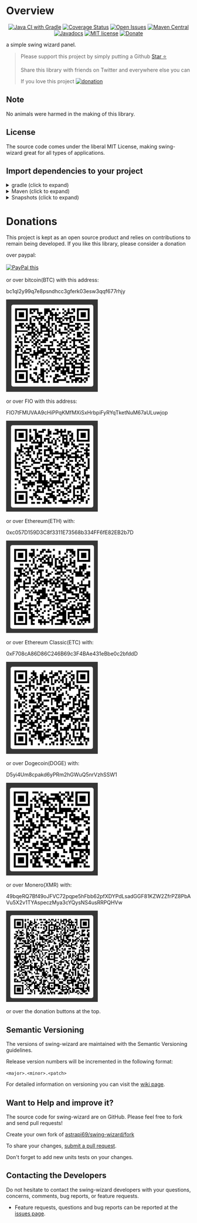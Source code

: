 # Overview

<div style="text-align: center">

[![Java CI with Gradle](https://github.com/astrapi69/swing-wizard/actions/workflows/gradle.yml/badge.svg)](https://github.com/astrapi69/swing-wizard/actions/workflows/gradle.yml)
[![Coverage Status](https://codecov.io/gh/astrapi69/swing-wizard/branch/develop/graph/badge.svg)](https://codecov.io/gh/astrapi69/swing-wizard)
[![Open Issues](https://img.shields.io/github/issues/astrapi69/swing-wizard.svg?style=flat)](https://github.com/astrapi69/swing-wizard/issues)
[![Maven Central](https://maven-badges.herokuapp.com/maven-central/io.github.astrapi69/swing-wizard/badge.svg)](https://maven-badges.herokuapp.com/maven-central/io.github.astrapi69/swing-wizard)
[![Javadocs](http://www.javadoc.io/badge/io.github.astrapi69/swing-wizard.svg)](http://www.javadoc.io/doc/io.github.astrapi69/swing-wizard)
[![MIT license](http://img.shields.io/badge/license-MIT-brightgreen.svg?style=flat)](http://opensource.org/licenses/MIT)
[![Donate](https://img.shields.io/badge/donate-❤-ff2244.svg)](https://www.paypal.com/cgi-bin/webscr?cmd=_s-xclick&hosted_button_id=GVBTWLRAZ7HB8)

</div>

a simple swing wizard panel.

> Please support this project by simply putting a Github <!-- Place this tag where you want the button to render. -->
<a class="github-button" href="https://github.com/astrapi69/swing-wizard" data-icon="octicon-star" aria-label="Star astrapi69/swing-wizard on GitHub">Star ⭐</a>
>
> Share this library with friends on Twitter and everywhere else you can
>
> If you love this project [![donation](https://img.shields.io/badge/donate-❤-ff2244.svg)](https://www.paypal.com/cgi-bin/webscr?cmd=_s-xclick&hosted_button_id=GVBTWLRAZ7HB8)

## Note

No animals were harmed in the making of this library.

## License

The source code comes under the liberal MIT License, making swing-wizard great for all types of
applications.

## Import dependencies to your project

<details>
  <summary>gradle (click to expand)</summary>

## gradle dependency

Replace the variable ${latestVersion} with the current latest version: [![Maven Central](https://maven-badges.herokuapp.com/maven-central/io.github.astrapi69/swing-wizard/badge.svg)](https://maven-badges.herokuapp.com/maven-central/io.github.astrapi69/swing-wizard)

You can first define the version in the ext section and add than the following gradle dependency to
your project `build.gradle` if you want to import the core functionality of swing-wizard:

define version in file gradle.properties

```
swingWizardVersion=${latestVersion}
```

or in build.gradle ext area

```
    swingWizardVersion = "${latestVersion}"
```

then add the dependency to the dependencies area

```
    implementation("io.github.astrapi69:swing-wizard:$swingWizardVersion")
```

# with new libs.versions.toml file

If you use the new libs.versions.toml file for new automatic catalog versions update

```
[versions]
swing-wizard-version=${latestVersion}

[libraries]
swing-wizard = { module = "io.github.astrapi69:swing-wizard", version.ref = "swing-wizard-version" }
```
then add the dependency to the dependencies area

```
    implementation libs.swing.wizard
```
</details>

<details>
  <summary>Maven (click to expand)</summary>

## Maven dependency

Maven dependency is now on sonatype.
Check out [sonatype repository](https://oss.sonatype.org/index.html#nexus-search;gav~io.github.astrapi69~swing-wizard~~~) for latest snapshots and releases.

Add the following maven dependency to your project `pom.xml` if you want to import the core
functionality of swing-wizard:

Then you can add the dependency to your dependencies:

    <properties>
        ...
```xml
        <!-- swing-wizard version -->
        <swing-wizard.version>${latestVersion}</swing-wizard.version>
```
        ...
    </properties>
        ...
        <dependencies>
        ...
```xml
            <!-- swing-wizard DEPENDENCY -->
            <dependency>
                <groupId>io.github.astrapi69</groupId>
                <artifactId>swing-wizard</artifactId>
                <version>${swing-wizard.version}</version>
            </dependency>
```
        ...
        </dependencies>
</details>


<details>
  <summary>Snapshots (click to expand)</summary>

## 📸 Snapshots

[![Snapshot](https://img.shields.io/badge/dynamic/xml?url=https://oss.sonatype.org/service/local/repositories/snapshots/content/io/github/astrapi69/swing-wizard/maven-metadata.xml&label=snapshot&color=red&query=.//versioning/latest)](https://oss.sonatype.org/content/repositories/snapshots/io/github/astrapi69/swing-wizard/)

This section describes how to import snapshot versions into your project.
Add the following code snippet to your gradle file in the repositories section:
```
repositories {
   //...
```
```groovy
    maven {
        name "Sonatype Nexus Snapshots"
        url "https://oss.sonatype.org/content/repositories/snapshots"
        mavenContent {
            snapshotsOnly()
        }
    }
```
```
}
```
</details>

# Donations

This project is kept as an open source product and relies on contributions to remain being
developed. If you like this library, please consider a donation

over paypal:
<br>
<br>
<a href="https://www.paypal.com/cgi-bin/webscr?cmd=_s-xclick&hosted_button_id=MJ7V43GU2H386" target="_blank">
<img src="https://www.paypalobjects.com/en_US/GB/i/btn/btn_donateCC_LG.gif"
alt="PayPal this"
title="PayPal – The safer, easier way to pay online!"
style="border: none" />
</a>
<br>
<br>
or over bitcoin(BTC) with this address:

bc1ql2y99q7e8psndhcc3gferk03esw3qqf677rhjy

<img
src="https://github.com/astrapi69/jgeohash/blob/master/src/main/resources/img/bc1ql2y99q7e8psndhcc3gferk03esw3qqf677rhjy.png"
alt="Donation Bitcoin Wallet" width="250"/>

or over FIO with this address:

FIO7tFMUVAA9cHiPPqKMfMXiSxHrbpiFyRYqTketNuM67aULuwjop

<img
src="https://github.com/astrapi69/jgeohash/blob/master/src/main/resources/img/FIO7tFMUVAA9cHiPPqKMfMXiSxHrbpiFyRYqTketNuM67aULuwjop.png"
alt="Donation FIO Wallet" width="250"/>

or over Ethereum(ETH) with:

0xc057D159D3C8f3311E73568b334FF6fE82EB2b7D

<img
src="https://github.com/astrapi69/jgeohash/blob/master/src/main/resources/img/0xc057D159D3C8f3311E73568b334FF6fE82EB2b7D.png"
alt="Donation Ethereum Wallet" width="250"/>

or over Ethereum Classic(ETC) with:

0xF708cA86D86C246B69c3F4BAe431eBbe0c2bfddD

<img
src="https://github.com/astrapi69/jgeohash/blob/master/src/main/resources/img/0xF708cA86D86C246B69c3F4BAe431eBbe0c2bfddD.png"
alt="Donation Ethereum Classic Wallet" width="250"/>

or over Dogecoin(DOGE) with:

D5yi4Um8cpakd6yPRm2hGWuQ5nrVzhSSW1

<img
src="https://github.com/astrapi69/jgeohash/blob/master/src/main/resources/img/D5yi4Um8cpakd6yPRm2hGWuQ5nrVzhSSW1.png"
alt="Donation Dogecoin Wallet" width="250"/>

or over Monero(XMR) with:

49bqeRQ7Bf49oJFVC72pqpe5hFbb62pfXDYPdLsadGGF81KZW2ZfrPZ8PbAVu5X2v1TYAspeczMya3cYQysNS4usRRPQHVw

<img
src="https://github.com/astrapi69/jgeohash/blob/master/src/main/resources/img/49bqeRQ7Bf49oJFVC72pqpe5hFbb62pfXDYPdLsadGGF81KZW2ZfrPZ8PbAVu5X2v1TYAspeczMya3cYQysNS4usRRPQHVw.png"
alt="Donation Monero Wallet" width="250"/>

or over the donation buttons at the top.

## Semantic Versioning

The versions of swing-wizard are maintained with the Semantic Versioning guidelines.

Release version numbers will be incremented in the following format:

`<major>.<minor>.<patch>`

For detailed information on versioning you can visit
the [wiki page](https://github.com/lightblueseas/mvn-parent-projects/wiki/Semantic-Versioning).

## Want to Help and improve it? ###

The source code for swing-wizard are on GitHub. Please feel free to fork and send pull requests!

Create your own fork
of [astrapi69/swing-wizard/fork](https://github.com/astrapi69/swing-wizard/fork)

To share your
changes, [submit a pull request](https://github.com/astrapi69/swing-wizard/pull/new/develop).

Don't forget to add new units tests on your changes.

## Contacting the Developers

Do not hesitate to contact the swing-wizard developers with your questions, concerns, comments, bug
reports, or feature requests.

- Feature requests, questions and bug reports can be reported at
  the [issues page](https://github.com/astrapi69/swing-wizard/issues).
